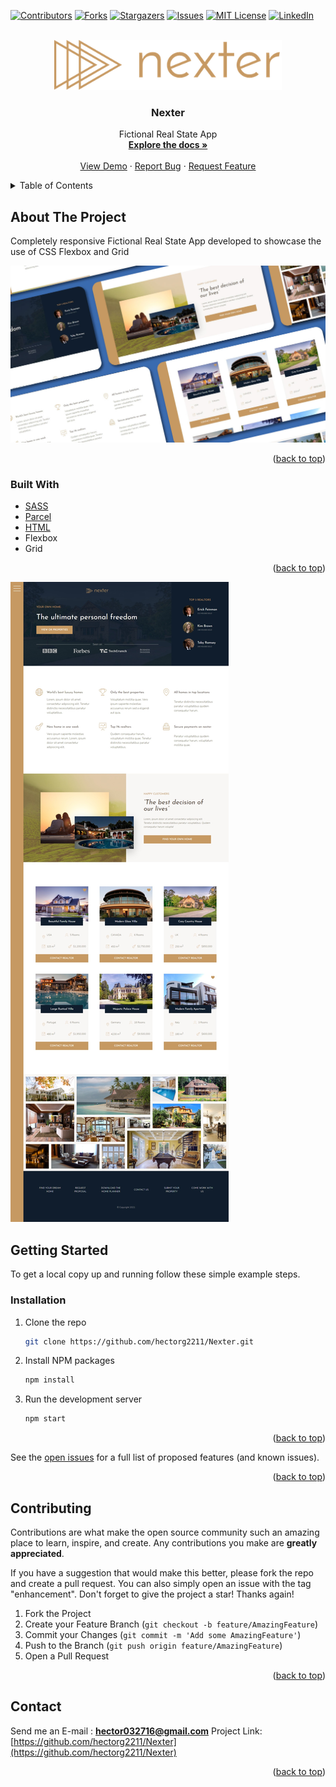 <div id="top"></div>

[![Contributors][contributors-shield]][contributors-url]
[![Forks][forks-shield]][forks-url]
[![Stargazers][stars-shield]][stars-url]
[![Issues][issues-shield]][issues-url]
[![MIT License][license-shield]][license-url]
[![LinkedIn][linkedin-shield]][linkedin-url]

<!-- PROJECT LOGO -->
<br />
<div align="center">
  <a href="https://github.com/hectorg2211/Nexter">
    <img src="img/logo.png" alt="Logo" height="80">
  </a>

<h3 align="center">Nexter</h3>

  <p align="center">
    Fictional Real State App
    <br />
    <a href="https://github.com/hectorg2211/Nexter"><strong>Explore the docs »</strong></a>
    <br />
    <br />
    <a href="https://Nexter-hector-app.netlify.app/">View Demo</a>
    ·
    <a href="https://github.com/hectorg2211/Nexter/issues">Report Bug</a>
    ·
    <a href="https://github.com/hectorg2211/Nexter/issues">Request Feature</a>
  </p>
</div>

<!-- TABLE OF CONTENTS -->
<details>
  <summary>Table of Contents</summary>
  <ol>
    <li>
      <a href="#about-the-project">About The Project</a>
      <ul>
        <li><a href="#built-with">Built With</a></li>
      </ul>
    </li>
    <li>
      <a href="#getting-started">Getting Started</a>
      <ul>
        <li><a href="#prerequisites">Prerequisites</a></li>
        <li><a href="#installation">Installation</a></li>
      </ul>
    </li>
    <li><a href="#usage">Usage</a></li>
    <li><a href="#roadmap">Roadmap</a></li>
    <li><a href="#contributing">Contributing</a></li>
    <li><a href="#license">License</a></li>
    <li><a href="#contact">Contact</a></li>
    <li><a href="#acknowledgments">Acknowledgments</a></li>
  </ol>
</details>

<!-- ABOUT THE PROJECT -->

## About The Project
Completely responsive Fictional Real State App developed to showcase the use of CSS Flexbox and Grid

[![Nexter](https://github.com/hectorg2211/Nexter/blob/master/Nexter.jpg)](https://Nexter-hector-app.netlify.app/)


<p align="right">(<a href="#top">back to top</a>)</p>

### Built With

- [SASS](https://sass-lang.com/)
- [Parcel](https://parceljs.org/)
- [HTML](https://developer.mozilla.org/es/docs/Web/HTML)
- Flexbox
- Grid

<p align="right">(<a href="#top">back to top</a>)</p>

![Nexter](https://github.com/hectorg2211/Nexter/blob/master/Full%20nexter.jpeg)

<!-- GETTING STARTED -->

## Getting Started

To get a local copy up and running follow these simple example steps.

### Installation

1. Clone the repo
   ```sh
   git clone https://github.com/hectorg2211/Nexter.git
   ```
2. Install NPM packages
   ```sh
   npm install
   ```
3. Run the development server
   ```sh
   npm start
   ```

<p align="right">(<a href="#top">back to top</a>)</p>

See the [open issues](https://github.com/hectorg2211/Nexter/issues) for a full list of proposed features (and known issues).

<p align="right">(<a href="#top">back to top</a>)</p>

<!-- CONTRIBUTING -->

## Contributing

Contributions are what make the open source community such an amazing place to learn, inspire, and create. Any contributions you make are **greatly appreciated**.

If you have a suggestion that would make this better, please fork the repo and create a pull request. You can also simply open an issue with the tag "enhancement".
Don't forget to give the project a star! Thanks again!

1. Fork the Project
2. Create your Feature Branch (`git checkout -b feature/AmazingFeature`)
3. Commit your Changes (`git commit -m 'Add some AmazingFeature'`)
4. Push to the Branch (`git push origin feature/AmazingFeature`)
5. Open a Pull Request

<p align="right">(<a href="#top">back to top</a>)</p>

<!-- CONTACT -->

## Contact
Send me an E-mail : **hector032716@gmail.com**
Project Link: [https://github.com/hectorg2211/Nexter](https://github.com/hectorg2211/Nexter)

<p align="right">(<a href="#top">back to top</a>)</p>


<!-- MARKDOWN LINKS & IMAGES -->
<!-- https://www.markdownguide.org/basic-syntax/#reference-style-links -->

[contributors-shield]: https://img.shields.io/github/contributors/hectorg2211/Nexter.svg?style=for-the-badge
[contributors-url]: https://github.com/hectorg2211/Nexter/graphs/contributors
[forks-shield]: https://img.shields.io/github/forks/hectorg2211/Nexter.svg?style=for-the-badge
[forks-url]: https://github.com/hectorg2211/Nexter/network/members
[stars-shield]: https://img.shields.io/github/stars/hectorg2211/Nexter.svg?style=for-the-badge
[stars-url]: https://github.com/hectorg2211/Nexter/stargazers
[issues-shield]: https://img.shields.io/github/issues/hectorg2211/Nexter.svg?style=for-the-badge
[issues-url]: https://github.com/hectorg2211/Nexter/issues
[license-shield]: https://img.shields.io/github/license/hectorg2211/Nexter.svg?style=for-the-badge
[license-url]: https://github.com/hectorg2211/Nexter/blob/master/LICENSE.txt
[linkedin-shield]: https://img.shields.io/badge/-LinkedIn-black.svg?style=for-the-badge&logo=linkedin&colorB=555
[linkedin-url]: https://linkedin.com/in/hector-garcia-698002188
[product-screenshot]: images/screenshot.png
